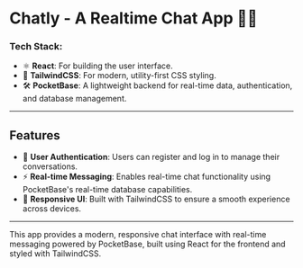 # **Chatly - A Realtime Chat App 💬🚀**

### Tech Stack:
- ⚛️ **React**: For building the user interface.
- 🎨 **TailwindCSS**: For modern, utility-first CSS styling.
- 🛠️ **PocketBase**: A lightweight backend for real-time data, authentication, and database management.

---

## Features

- 🔐 **User Authentication**: Users can register and log in to manage their conversations.
- ⚡ **Real-time Messaging**: Enables real-time chat functionality using PocketBase's real-time database capabilities.
- 📱 **Responsive UI**: Built with TailwindCSS to ensure a smooth experience across devices.

---

This app provides a modern, responsive chat interface with real-time messaging powered by PocketBase, built using React for the frontend and styled with TailwindCSS.
